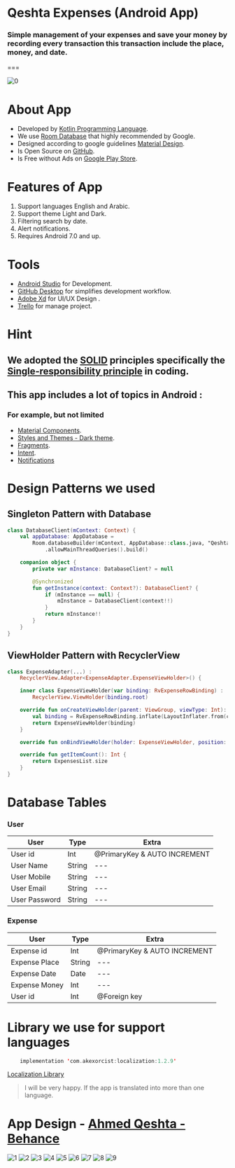 # Qeshta Expenses (Android App)
### Simple management of your expenses and save your money by recording every transaction this transaction include the place, money, and date.
===

![0](https://github.com/iamqeshta/Qeshta-Expenses-App/blob/master/res/0.png)

About App
===
- Developed by [Kotlin Programming Language](https://kotlinlang.org/).
- We use [Room Database](https://developer.android.com/training/data-storage/room) that highly recommended by Google.
- Designed according to google guidelines [Material Design](https://material.io/design).
- Is Open Source on [GitHub](https://github.com/iamqeshta/Qeshta-Expenses-App).
- Is Free without Ads on [Google Play Store](https://play.google.com/store/apps/dev?id=5847015618369379078).


Features of App
===
1. Support languages English and Arabic.
2. Support theme Light and Dark.
3. Filtering search by date.
4. Alert notifications.
5. Requires Android 7.0 and up.

Tools
===
- [Android Studio](https://developer.android.com/studio) for Development.
- [GitHub Desktop](https://desktop.github.com) for simplifies development workflow.
- [Adobe Xd](https://www.adobe.com/products/xd.html) for UI/UX Design .
- [Trello](https://trello.com/en) for manage project.

# Hint
## We adopted the [SOLID](https://en.wikipedia.org/wiki/SOLID) principles specifically the [Single-responsibility principle](https://en.wikipedia.org/wiki/Single-responsibility_principle) in coding.

## This app includes a lot of topics in Android :
### For example, but not limited
- [Material Components](https://material.io/components?platform=android).
- [Styles and Themes - Dark theme](https://developer.android.com/guide/topics/ui/look-and-feel/themes).
- [Fragments](https://developer.android.com/guide/fragments).
- [Intent](https://developer.android.com/reference/android/content/Intent).
- [Notifications](https://developer.android.com/guide/topics/ui/notifiers/notifications)

# Design Patterns we used
## Singleton Pattern with Database
```Kotlin
class DatabaseClient(mContext: Context) {
    val appDatabase: AppDatabase =
        Room.databaseBuilder(mContext, AppDatabase::class.java, "Qeshta_Expenses")
            .allowMainThreadQueries().build()

    companion object {
        private var mInstance: DatabaseClient? = null

        @Synchronized
        fun getInstance(context: Context?): DatabaseClient? {
            if (mInstance == null) {
                mInstance = DatabaseClient(context!!)
            }
            return mInstance!!
        }
    }
}
```
## ViewHolder Pattern with RecyclerView
```Kotlin
class ExpenseAdapter(...) :
    RecyclerView.Adapter<ExpenseAdapter.ExpenseViewHolder>() {

    inner class ExpenseViewHolder(var binding: RvExpenseRowBinding) :
        RecyclerView.ViewHolder(binding.root)

    override fun onCreateViewHolder(parent: ViewGroup, viewType: Int): ExpenseViewHolder {
        val binding = RvExpenseRowBinding.inflate(LayoutInflater.from(context), parent, false)
        return ExpenseViewHolder(binding)
    }

    override fun onBindViewHolder(holder: ExpenseViewHolder, position: Int) {...}

    override fun getItemCount(): Int {
        return ExpensesList.size
    }
}
```

# Database Tables
### User
User | Type | Extra
------------ | ------------- | -------------
User id | Int | @PrimaryKey & AUTO INCREMENT
User Name | String | ---
User Mobile | String | ---
User Email | String | ---
User Password | String | ---

### Expense
User | Type | Extra
------------ | ------------- | -------------
Expense id | Int | @PrimaryKey & AUTO INCREMENT
Expense Place | String | ---
Expense Date | Date | ---
Expense Money | Int | ---
User id | Int | @Foreign key

# Library we use for support languages
```Kotlin
    implementation 'com.akexorcist:localization:1.2.9'
```
[Localization Library](https://github.com/akexorcist/Localization)
> I will be very happy. If the app is translated into more than one language.

# App Design - [Ahmed Qeshta - Behance](https://www.behance.net/iamqeshta)
![1](https://github.com/iamqeshta/Qeshta-Expenses-App/blob/master/res/1.jpg)
![2](https://github.com/iamqeshta/Qeshta-Expenses-App/blob/master/res/2.jpg)
![3](https://github.com/iamqeshta/Qeshta-Expenses-App/blob/master/res/3.jpg)
![4](https://github.com/iamqeshta/Qeshta-Expenses-App/blob/master/res/4.jpg)
![5](https://github.com/iamqeshta/Qeshta-Expenses-App/blob/master/res/5.jpg)
![6](https://github.com/iamqeshta/Qeshta-Expenses-App/blob/master/res/6.jpg)
![7](https://github.com/iamqeshta/Qeshta-Expenses-App/blob/master/res/7.jpg)
![8](https://github.com/iamqeshta/Qeshta-Expenses-App/blob/master/res/8.jpg)
![9](https://github.com/iamqeshta/Qeshta-Expenses-App/blob/master/res/9.jpg)
